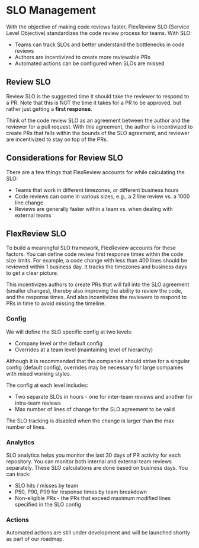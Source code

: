 # SLO Management

With the objective of making code reviews faster, FlexReview SLO (Service Level Objective) standardizes the code review process for teams. With SLO:

* Teams can track SLOs and better understand the bottlenecks in code reviews
* Authors are incentivized to create more reviewable PRs
* Automated actions can be configured when SLOs are missed

## Review SLO

Review SLO is the suggested time it should take the reviewer to respond to a PR. Note that this is NOT the time it takes for a PR to be approved, but rather just getting a **first response**.

Think of the code review SLO as an agreement between the author and the reviewer for a pull request. With this agreement, the author is incentivized to create PRs that falls within the bounds of the SLO agreement, and reviewer are incentivized to stay on top of the PRs.

## Considerations for Review SLO

There are a few things that FlexReview accounts for while calculating the SLO:

* Teams that work in different timezones, or different business hours
* Code reviews can come in various sizes, e.g., a 2 line review vs. a 1000 line change
* Reviews are generally faster within a team vs. when dealing with external teams

## FlexReview SLO

To build a meaningful SLO framework, FlexReview accounts for these factors. You can define code review first response times within the code size limits. For example, a code change with less than 400 lines should be reviewed within 1 business day. It tracks the timezones and business days to get a clear picture.

This incentivizes authors to create PRs that will fall into the SLO agreement (smaller changes), thereby also improving the ability to review the code, and the response times. And also incentivizes the reviewers to respond to PRs in time to avoid missing the timeline.

### Config

We will define the SLO specific config at two levels:

* Company level or the default config
* Overrides at a team level (maintaining level of hierarchy)

Although it is recommended that the companies should strive for a singular config (default config), overrides may be necessary for large companies with mixed working styles.

The config at each level includes:

* Two separate SLOs in hours - one for inter-team reviews and another for intra-team reviews
* Max number of lines of change for the SLO agreement to be valid

The SLO tracking is disabled when the change is larger than the max number of lines.

### Analytics

SLO analytics helps you monitor the last 30 days of PR activity for each repository. You can monitor both internal and external team reviews separately. These SLO calculations are done based on business days. You can track:

* SLO hits / misses by team
* P50, P90, P99 for response times by team breakdown
* Non-eligible PRs - the PRs that exceed maximum modified lines specified in the SLO config

### Actions

Automated actions are still under development and will be launched shortly as part of our roadmap.
